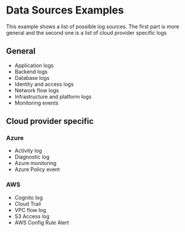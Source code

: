 # Data Sources Examples
This example shows a list of possible log sources. The first part is more general and the second one is a list of cloud
provider specific logs

## General
* Application logs
* Backend logs
* Database logs
* Identity and access logs
* Network flow logs
* Infrastructure and platform logs
* Monitoring events

## Cloud provider specific

### Azure
* Activity log
* Diagnostic log
* Azure monitoring
* Azure Policy event

### AWS
* Cognito log
* Cloud Trail
* VPC flow log
* S3 Access log
* AWS Config Rule Alert
